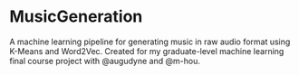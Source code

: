 # MusicGeneration
A machine learning pipeline for generating music in raw audio format using K-Means and Word2Vec. Created for my graduate-level machine learning final course project with @augudyne and @m-hou.
